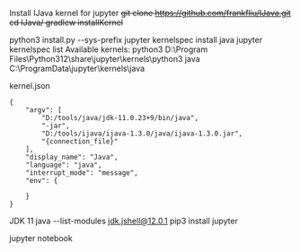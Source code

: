 Install IJava kernel for jupyter
  ~~git clone https://github.com/frankfliu/IJava.git
  cd IJava/
  gradlew installKernel~~

python3 install.py --sys-prefix
jupyter kernelspec install java
jupyter kernelspec list
  Available kernels:
    python3    D:\Program Files\Python312\share\jupyter\kernels\python3
    java       C:\ProgramData\jupyter\kernels\java

kernel.json
```
{
    "argv": [
        "D:/tools/java/jdk-11.0.23+9/bin/java",
        "-jar",
        "D:/tools/ijava/ijava-1.3.0/java/ijava-1.3.0.jar",
        "{connection_file}"
    ],
    "display_name": "Java",
    "language": "java",
    "interrupt_mode": "message",
    "env": {
        
    }
}
```

JDK 11
java --list-modules
  jdk.jshell@12.0.1
pip3 install jupyter

jupyter notebook
